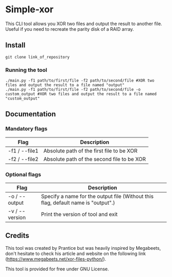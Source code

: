 # Simple-xor
This CLI tool allows you XOR two files and output the result to another file.
Useful if you need to recreate the parity disk of a RAID array.
## Install
```
git clone link_of_repository 
```
### Running the tool
```
./main.py -f1 path/to/first/file -f2 path/to/second/file #XOR two files and output the result to a file named "output"
./main.py -f1 path/to/first/file -f2 path/to/second/file -o custom_output #XOR two files and output the result to a file named "custom_output"

```
## Documentation
### Mandatory flags
| Flag          | Description                                                                                                                                                                 |
|---------------|-----------------------------------------------------------------------------------------------------------------------------------------------------------------------------|
| -f1 / --file1 | Absolute path of the first file to be XOR                                                                                                                                   |
| -f2 / --file2 | Absolute path of the second file to be XOR                                                                                                                                  |
### Optional flags
| Flag           | Description                                                                       |
|----------------|-----------------------------------------------------------------------------------|
| -o / --output  | Specify a name for the output file (Without this flag, default name is "output".) |
| -v / --version | Print the version of tool and exit                                                |
## Credits

This tool was created by Prantice but was heavily inspired by Megabeets, don't hesitate to check his article and website on the following link (https://www.megabeets.net/xor-files-python/). 

This tool is provided for free under GNU License.


